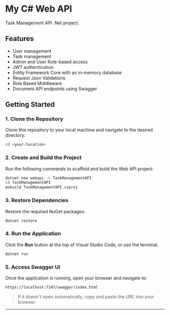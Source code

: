 # My C# Web API

Task Management API .Net project.

## Features

- User management
- Task management
- Admin and User Role-based access
- JWT authentication
- Entity Framework Core with an in-memory database
- Request Json Validations
- Role Based Middleware
- Document API endpoints using Swagger

## Getting Started

### 1. Clone the Repository

Clone this repository to your local machine and navigate to the desired directory:

```bash
cd <your-location>
```

### 2. Create and Build the Project

Run the following commands to scaffold and build the Web API project:

```bash
dotnet new webapi -n TaskManagementAPI
cd TaskManagementAPI
msbuild TaskManagementAPI.csproj
```

### 3. Restore Dependencies

Restore the required NuGet packages:

```bash
dotnet restore
```

### 4. Run the Application

Click the **Run** button at the top of Visual Studio Code, or use the terminal:

```bash
dotnet run
```

### 5. Access Swagger UI

Once the application is running, open your browser and navigate to:

```
https://localhost:7147/swagger/index.html
```

> If it doesn't open automatically, copy and paste the URL into your browser.

---
